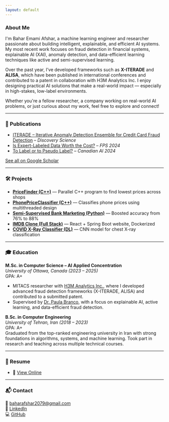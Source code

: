 ```yaml
---
layout: default
---
```


### About Me 

I'm Bahar Emami Afshar, a machine learning engineer and researcher passionate about building intelligent, explainable, and efficient AI systems. My most recent work focuses on fraud detection in financial systems, explainable AI (XAI), anomaly detection, and data-efficient learning techniques like active and semi-supervised learning.

Over the past year, I’ve developed frameworks such as **X-ITERADE** and **ALISA**, which have been published in international conferences and contributed to a patent in collaboration with H3M Analytics Inc. I enjoy designing practical AI solutions that make a real-world impact — especially in high-stakes, low-label environments.

Whether you're a fellow researcher, a company working on real-world AI problems, or just curious about my work, feel free to explore and connect!

---

### 📰 Publications

- [ITERADE – Iterative Anomaly Detection Ensemble for Credit Card Fraud Detection](https://link.springer.com/chapter/10.1007/978-3-031-78980-9_8) – *Discovery Science*
- [Is Expert-Labeled Data Worth the Cost?](https://link.springer.com/chapter/10.1007/978-3-031-87496-3_12) – *FPS 2024*
- [To Label or to Pseudo Label?](https://caiac.pubpub.org/pub/r5yzx1s1) – *Canadian AI 2024*

[See all on Google Scholar](https://scholar.google.ca/citations?user=1a4pNfgAAAAJ&hl=en)

---

### 🛠️ Projects

- **[PriceFinder (C++)](https://github.com/beafshar/pricefinder)** — Parallel C++ program to find lowest prices across shops  
- **[PhonePriceClassifier (C++)](https://github.com/beafshar/phone-price-classifier)** — Classifies phone prices using multithreaded design  
- **[Semi-Supervised Bank Marketing (Python)](https://github.com/beafshar/semi-supervised-bank-marketing)** — Boosted accuracy from 76% to 88%  
- **[IMDB Clone (Full Stack)](https://github.com/beafshar/imdb-clone)** — React + Spring Boot website, Dockerized  
- **[COVID X-Ray Classifier (DL)](https://github.com/beafshar/covid-xray)** — CNN model for chest X-ray classification

---

### 🎓 Education

**M.Sc. in Computer Science – AI Applied Concentration**  
*University of Ottawa, Canada (2023 – 2025)*  
GPA: A+  
- MITACS researcher with [H3M Analytics Inc.](https://h3m.io/home), where I developed advanced fraud detection frameworks (X-ITERADE, ALISA) and contributed to a submitted patent.
- Supervised by [Dr. Paula Branco](https://paobranco.github.io/), with a focus on explainable AI, active learning, and data-efficient fraud detection.

**B.Sc. in Computer Engineering**  
*University of Tehran, Iran (2018 – 2023)*  
GPA: A+  
Graduated from the top-ranked engineering university in Iran with strong foundations in algorithms, systems, and machine learning. Took part in research and teaching across multiple technical courses.

---
### 📄 Resume

- 📄 [View Online](resume.html)

---

### 📬 Contact

📧 [baharafshar2079@gmail.com](mailto:baharafshar2079@gmail.com)  
🔗 [LinkedIn](https://linkedin.com/in/bahar-afshar)  
💻 [GitHub](https://github.com/beafshar)

